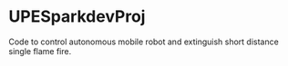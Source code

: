 # UPESparkdevProj
Code to control autonomous mobile robot and extinguish short distance single flame fire.  
